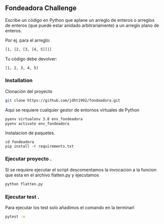 ## Fondeadora Challenge
Escribe un código en Python que aplane un arreglo de enteros o arreglos de enteros (que puede estar anidado arbitrariamente) a un arreglo plano de enteros.

Por ej. para el arreglo:
```sh
[1, [2, [3, [4, 5]]]]
```
Tu código debe devolver:
```sh
[1, 2, 3, 4, 5]
```
### Installation

Clonación del proyecto
```sh
git clone https://github.com/jdht1992/fondeadora.git
```

Aqui se requiere cualquier gestor de entornos virtuales de Python
```sh
pyenv virtualenv 3.8 env_fondeadora
pyenv activate env_fondeadora

```
Instalacion de paquetes.
```
cd fondeadora
pip install -r requirements.txt
```

### Ejecutar proyecto .

Si se requiere ejecutar el script descomentamos la invocacion a la funcion que esta en el archivo flatten.py y ejecutamos
```sh
python flatten.py
```

### Ejecutar test .

Para ejecutar los test solo añadimos el comando en la terminarl
```sh
pytest -v
```